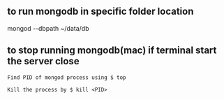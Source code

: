 ## to run mongodb in specific folder location

mongod --dbpath ~/data/db

## to stop running mongodb(mac) if terminal start the server close

```
Find PID of mongod process using $ top

Kill the process by $ kill <PID>
```
